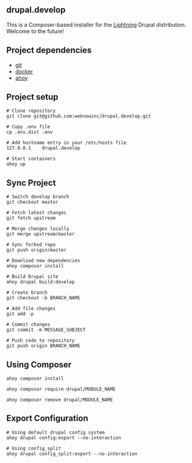 drupal.develop
--

This is a Composer-based installer for the [Lightning](https://www.drupal.org/project/lightning) Drupal distribution. Welcome to the future!

## Project dependencies
* [git](https://git-scm.com/)
* [docker](https://www.docker.com/)
* [ahoy](https://github.com/ahoy-cli/ahoy)


## Project setup
```
# Clone repository
git clone git@github.com:weknowinc/drupal.develop.git

# Copy .env file
cp .env.dist .env

# Add hostname entry in your /etc/hosts file
127.0.0.1    drupal.develop

# Start containers
ahoy up
```

## Sync Project
```
# Switch develop branch
git checkout master

# Fetch latest changes
git fetch upstream

# Merge changes locally
git merge upstream/master

# Sync forked repo 
git push origin/master

# Download new dependencies
ahoy composer install

# Build Drupal site
ahoy drupal build:develop

# Create branch
git checkout -b BRANCH_NAME 

# Add file changes
git add -p

# Commit changes
git commit -m MESSAGE_SUBJECT

# Push code to repository
git push origin BRANCH_NAME
```

## Using Composer 
```
ahoy composer install

ahoy composer require drupal/MODULE_NAME

ahoy composer remove drupal/MODULE_NAME
```

## Export Configuration
```
# Using default drupal config system  
ahoy drupal config:export --no-interaction

# Using config_split
ahoy drupal config_split:export --no-interaction
```
